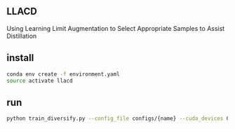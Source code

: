 ## LLACD
Using Learning Limit Augmentation to Select Appropriate Samples to Assist Distillation

## install

```bash
conda env create -f environment.yaml
source activate llacd
```
## run

```bash
python train_diversify.py --config_file configs/{name} --cuda_devices 0,1,2,3,4,5,6,7
```